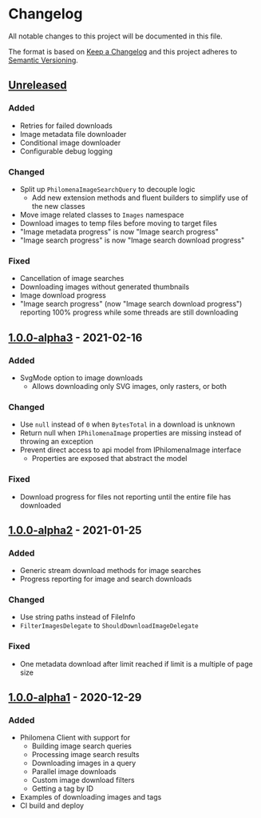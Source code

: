 # Changelog
All notable changes to this project will be documented in this file.

The format is based on [Keep a Changelog][Keep a Changelog] and this project adheres to [Semantic Versioning][Semantic Versioning].

## [Unreleased]
### Added
- Retries for failed downloads
- Image metadata file downloader
- Conditional image downloader
- Configurable debug logging

### Changed
- Split up `PhilomenaImageSearchQuery` to decouple logic
    - Add new extension methods and fluent builders to simplify use of the new classes
- Move image related classes to `Images` namespace
- Download images to temp files before moving to target files
- "Image metadata progress" is now "Image search progress"
- "Image search progress" is now "Image search download progress"

### Fixed
- Cancellation of image searches
- Downloading images without generated thumbnails
- Image download progress
- "Image search progress" (now "Image search download progress") reporting 100% progress while some threads are still downloading

## [1.0.0-alpha3] - 2021-02-16

### Added
- SvgMode option to image downloads
    - Allows downloading only SVG images, only rasters, or both

### Changed
- Use `null` instead of `0` when `BytesTotal` in a download is unknown
- Return null when `IPhilomenaImage` properties are missing instead of throwing an exception
- Prevent direct access to api model from IPhilomenaImage interface
    - Properties are exposed that abstract the model

### Fixed
- Download progress for files not reporting until the entire file has downloaded

## [1.0.0-alpha2] - 2021-01-25

### Added
- Generic stream download methods for image searches
- Progress reporting for image and search downloads

### Changed
- Use string paths instead of FileInfo
- `FilterImagesDelegate` to `ShouldDownloadImageDelegate`

### Fixed
- One metadata download after limit reached if limit is a multiple of page size

## [1.0.0-alpha1] - 2020-12-29

### Added
- Philomena Client with support for
    - Building image search queries
    - Processing image search results
    - Downloading images in a query
    - Parallel image downloads
    - Custom image download filters
    - Getting a tag by ID
- Examples of downloading images and tags
- CI build and deploy

<!-- Links -->
[Keep a Changelog]: https://keepachangelog.com/
[Semantic Versioning]: https://semver.org/

<!-- Versions -->
[Unreleased]: https://github.com/Sibusten/philomena-client/compare/v1.0.0-alpha3...HEAD
[1.0.0-alpha3]: https://github.com/Sibusten/philomena-client/compare/v1.0.0-alpha2..v1.0.0-alpha3
[1.0.0-alpha2]: https://github.com/Sibusten/philomena-client/compare/v1.0.0-alpha1..v1.0.0-alpha2
[1.0.0-alpha1]: https://github.com/Sibusten/philomena-client/releases/v1.0.0-alpha1
